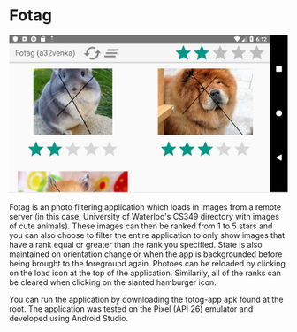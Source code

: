 # Fotag
![alt text](https://github.com/XxAdi101xX/User-Interfaces/blob/master/Fotag/Fotag.jpg)

Fotag is an photo filtering application which loads in images from a remote server (in this case, University of Waterloo's CS349 directory
with images of cute animals). These images can then be ranked from 1 to 5 stars and you can also choose to filter the entire application 
to only show images that have a rank equal or greater than the rank you specified. State is also maintained on orientation change or when
the app is backgrounded before being brought to the foreground again. Photoes can be reloaded by clicking on the load icon at the top of
the application. Similarily, all of the ranks can be cleared when clicking on the slanted hamburger icon.

You can run the application by downloading the fotog-app apk found at the root. The application was tested on the Pixel (API 26) emulator and developed using Android Studio.
